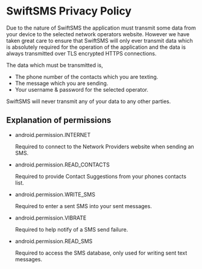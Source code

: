 # SwiftSMS Privacy Policy

Due to the nature of SwiftSMS the application must transmit some data from your device to the selected network operators website.  However we have taken great care to ensure that SwiftSMS will only ever transmit data which is absolutely required for the operation of the application and the data is always transmitted over TLS encrypted HTTPS connections.

The data which must be transmitted is,
* The phone number of the contacts which you are texting.
* The message which you are sending.
* Your username & password for the selected operator.

SwiftSMS will never transmit any of your data to any other parties.

## Explanation of permissions

* android.permission.INTERNET
  
  Required to connect to the Network Providers website when sending an SMS.
  
* android.permission.READ_CONTACTS

  Required to provide Contact Suggestions from your phones contacts list.
  
* android.permission.WRITE_SMS
  
  Required to enter a sent SMS into your sent messages.
  
* android.permission.VIBRATE
  
  Required to help notify of a SMS send failure.
  
* android.permission.READ_SMS
  
  Required to access the SMS database, only used for writing sent text messages.
